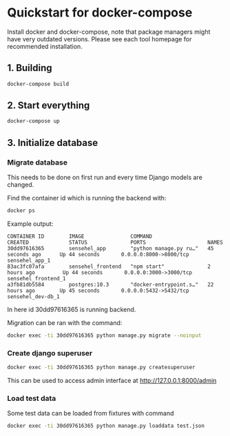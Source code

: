 # Quickstart for docker-compose

Install docker and docker-compose, note that package managers might have very outdated versions.
Please see each tool homepage for recommended installation.

## 1. Building

```bash
docker-compose build
```

## 2. Start everything

```bash
docker-compose up
```

## 3. Initialize database

### Migrate database

This needs to be done on first run and every time Django models are changed.

Find the container id which is running the backend with:

```bash
docker ps
```

Example output:

```
CONTAINER ID        IMAGE               COMMAND                  CREATED             STATUS              PORTS                    NAMES
30dd97616365        sensehel_app        "python manage.py ru…"   45 seconds ago      Up 44 seconds       0.0.0.0:8000->8000/tcp   sensehel_app_1
83ac3fc07afa        sensehel_frontend   "npm start"              2 hours ago         Up 44 seconds       0.0.0.0:3000->3000/tcp   sensehel_frontend_1
a3fb81db5584        postgres:10.3       "docker-entrypoint.s…"   22 hours ago        Up 45 seconds       0.0.0.0:5432->5432/tcp   sensehel_dev-db_1
```

In here id 30dd97616365 is running backend.

Migration can be ran with the command:

```bash
docker exec -ti 30dd97616365 python manage.py migrate --noinput
```

### Create django superuser

```bash
docker exec -ti 30dd97616365 python manage.py createsuperuser
```

This can be used to access admin interface at http://127.0.0.1:8000/admin

### Load test data

Some test data can be loaded from fixtures with command

```bash
docker exec -ti 30dd97616365 python manage.py loaddata test.json
```
